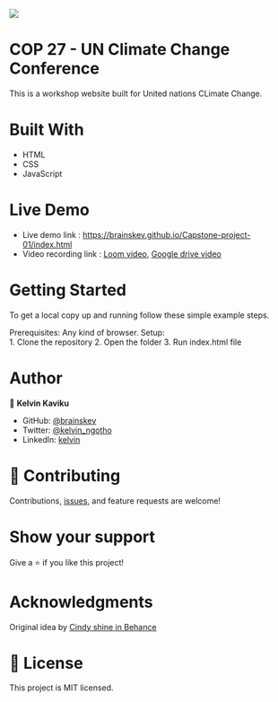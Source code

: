 ![](https://img.shields.io/badge/Microverse-blueviolet)

# COP 27 - UN Climate Change Conference
This is a workshop website built for United nations CLimate Change.

# Built With
   - HTML
   - CSS 
   - JavaScript
   

# Live Demo 
 - Live demo link : https://brainskev.github.io/Capstone-project-01/index.html
 - Video recording link : [Loom video](https://www.loom.com/),
                          [Google drive video]()

# Getting Started
  To get a local copy up and running follow these simple example steps.

  Prerequisites: Any kind of browser. Setup:  
           1. Clone the repository
           2. Open the folder
           3. Run index.html file
           
# Author 

👤 **Kelvin Kaviku**

- GitHub: [@brainskev](https://github.com/brainskev/)
- Twitter: [@kelvin_ngotho](https://twitter.com/kevin_ngotho?s=09/)
- LinkedIn: [kelvin](https://www.linkedin.com/in/kelvin-kaviku-5178001a6/)


# 🤝 Contributing
Contributions, [issues](https://github.com/brainskev/Capstone-project-1/issues), and feature requests are welcome!

# Show your support
Give a ⭐️ if you like this project!

# Acknowledgments
Original idea by [Cindy shine in Behance](https://www.behance.net/gallery/29845175/CC-Global-Summit-2015)


# 📝 License
This project is MIT licensed.
